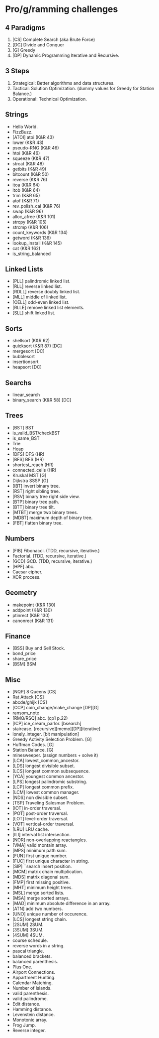 # Pro/g/ramming challenges
## 4 Paradigms
1. [CS] Complete Search (aka Brute Force)
2. [DC] Divide and Conquer
3. [G] Greedy
4. [DP] Dynamic Programming
Iterative and Recursive.
## 3 Steps
1. Strategical: Better algorithms and data structures.
2. Tactical: Solution Optimization. (dummy values for Greedy for Station Balance.)
3. Operational: Technical Optimization.
## Strings
* Hello World.
* FizzBuzz.
* \[ATOI\] atoi (K&R 43)
* lower (K&R 43)
* pseudo-RNG (K&R 46)
* htoi (K&R 46)
* squeeze (K&R 47)
* strcat (K&R 48)
* getbits (K&R 49)
* bitcount (K&R 50)
* reverse (K&R 76)
* itoa (K&R 64)
* itob (K&R 64)
* trim (K&R 65)
* atof (K&R 71)
* rev_polish_cal (K&R 76)
* swap (K&R 96)
* alloc_afree (K&R 101)
* strcpy (K&R 105)
* strcmp (K&R 106)
* count_keywords (K&R 134)
* getword (K&R 136)
* lookup_install (K&R 145)
* cat (K&R 162)
* is_string_balanced
## Linked Lists
* \[PLL\] palindromic linked list.
* \[RLL\] reverse linked list.
* \[RDLL\] reverse doubly linked list.
* \[MLL\] middle of linked list.
* \[OELL\] odd-even linked list.
* \[RLLE\] remove linked list elements.
* \[SLL\] shift linked list.
## Sorts
* shellsort (K&R 62)
* quicksort (K&R 87) [DC]
* mergesort [DC]
* bubblesort
* insertionsort
* heapsort [DC]
## Searchs
* linear_search
* binary_search (K&R 58) [DC]
## Trees
* \[BST\] BST
* is_valid_BST/checkBST
* is_same_BST
* Trie
* Heap
* \[DFS\] DFS (HR)
* \[BFS\] BFS (HR)
* shortest_reach (HR)
* connected_cells (HR)
* Kruskal MST [G]
* Dijkstra SSSP [G]
* \[IBT\] invert binary tree.
* \[RST\] right sibling tree.
* \[RSV\] binary tree right side view.
* \[BTP\] binary tree path.
* \[BTT\] binary tree tilt.
* \[MTBT\] merge two binary trees.
* \[MDBT\] maximum depth of binary tree.
* \[FBT\] flatten binary tree.
## Numbers
* \[FIB\] Fibonacci. (TDD, recursive, iterative.)
* Factorial. (TDD, recursive, iterative.)
* \[GCD\] GCD. (TDD, recursive, iterative.)
* \[HPF\] abc.
* Caesar cipher.
* XOR process.
## Geometry
* makepoint (K&R 130)
* addpoint (K&R 130)
* ptinrect (K&R 130)
* canonrect (K&R 131)
## Finance
* \[BSS\] Buy and Sell Stock.
* bond_price
* share_price
* \[BSM\] BSM
## Misc
* \[NQP\] 8 Queens [CS]
* Rat Attack [CS]
* abcde/ghijk [CS]
* \[CCP\] coin_change/make_change [DP][G]
* ransom_note
* \[RMQ/RSQ\] abc. (cp1 p.22)
* \[ICP\] ice_cream_parlor. [bsearch]
* staircase. [recursive][memo][DP][iterative]
* lonely_integer. [bit manipulation]
* Greedy Activity Selection Problem. [G]
* Huffman Codes. [G]
* Station Balance. [G]
* minesweeper. (assign numbers + solve it)
* \[LCA\] lowest_common_ancestor.
* \[LDS\] longest divisible subset.
* \[LCS\] longest common subsequence.
* \[YCA\] youngest common ancestor.
* \[LPS\] longest palindromic substring.
* \[LCP\] longest common prefix.
* \[LCM\] lowest common manager.
* \[NDS\] non divisible subset.
* \[TSP\] Traveling Salesman Problem.
* \[IOT\] in-order traversal.
* \[POT\] post-order traversal.
* \[LOT\] level-order traversal.
* \[VOT\] vertical-order traversal.
* \[LRU\] LRU cache.
* \[ILI\] interval list intersection.
* \[NOR\] non-overlapping reactangles.
* \[VMA\] valid montain array.
* \[MPS\] minimum path sum.
* \[FUN\] first unique number.
* \[FUC\] first unique character in string.
* \[SIP\] ¨search insert position.
* \[MCM\] matrix chain multiplication.
* \[MDS\] matrix diagonal sum.
* \[FMP\] first missing positive.
* \[MHT\] minimum height trees.
* \[MSL\] merge sorted lists.
* \[MSA\] merge sorted arrays.
* \[MAD\] minimum absolute difference in an array.
* \[ATN\] add two numbers.
* \[UNO\] unique number of occurence.
* \[LCS\] longest string chain.
* \[2SUM\] 2SUM.
* \[3SUM\] 3SUM.
* \[4SUM\] 4SUM.
* course schedule.
* reverse words in a string.
* pascal triangle.
* balanced brackets.
* balanced parenthesis.
* Plus One.
* Airport Connections.
* Appartment Hunting.
* Calendar Matching.
* Number of Islands.
* valid parenthesis.
* valid palindrome.
* Edit distance.
* Hamming distance.
* Levenstein distance.
* Monotonic array.
* Frog Jump.
* Reverse integer.
